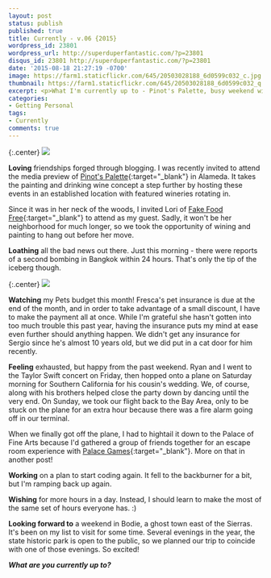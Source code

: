 ```yaml
---
layout: post
status: publish
published: true
title: Currently - v.06 {2015}
wordpress_id: 23801
wordpress_url: http://superduperfantastic.com/?p=23801
disqus_id: 23801 http://superduperfantastic.com/?p=23801
date: '2015-08-18 21:27:19 -0700'
image: https://farm1.staticflickr.com/645/20503028188_6d0599c032_c.jpg
thumbnail: https://farm1.staticflickr.com/645/20503028188_6d0599c032_q.jpg
excerpt: <p>What I'm currently up to - Pinot's Palette, busy weekend with a Taylor Swift concert, wedding, and Houdini-themed escape room at the Palace of Fine Arts.</p>
categories:
- Getting Personal
tags: 
- Currently
comments: true
---
```

{:.center}
![](https://farm1.staticflickr.com/645/20503028188_6d0599c032_c.jpg)

**Loving** friendships forged through blogging. I was recently invited to attend the media preview of [Pinot's Palette](http://www.pinotspalette.com/alameda){:target="_blank"} in Alameda. It takes the painting and drinking wine concept a step further by hosting these events in an established location with featured wineries rotating in.

Since it was in her neck of the woods, I invited Lori of [Fake Food Free](http://www.fakefoodfree.com/){:target="_blank"} to attend as my guest. Sadly, it won't be her neighborhood for much longer, so we took the opportunity of wining and painting to hang out before her move.

**Loathing** all the bad news out there. Just this morning - there were reports of a second bombing in Bangkok within 24 hours. That's only the tip of the iceberg though.

{:.center}
![](https://farm1.staticflickr.com/634/20068772624_3ca5df66eb_c.jpg)

**Watching** my Pets budget this month! Fresca's pet insurance is due at the end of the month, and in order to take advantage of a small discount, I have to make the payment all at once. While I'm grateful she hasn't gotten into too much trouble this past year, having the insurance puts my mind at ease even further should anything happen. We didn't get any insurance for Sergio since he's almost 10 years old, but we did put in a cat door for him recently.

**Feeling** exhausted, but happy from the past weekend. Ryan and I went to the Taylor Swift concert on Friday, then hopped onto a plane on Saturday morning for Southern California for his cousin's wedding. We, of course, along with his brothers helped close the party down by dancing until the very end. On Sunday, we took our flight back to the Bay Area, only to be stuck on the plane for an extra hour because there was a fire alarm going off in our terminal.

When we finally got off the plane, I had to hightail it down to the Palace of Fine Arts because I'd gathered a group of friends together for an escape room experience with [Palace Games](http://palace-games.com/){:target="_blank"}. More on that in another post!

**Working** on a plan to start coding again. It fell to the backburner for a bit, but I'm ramping back up again.

**Wishing** for more hours in a day. Instead, I should learn to make the most of the same set of hours everyone has. :)

**Looking forward to** a weekend in Bodie, a ghost town east of the Sierras. It's been on my list to visit for some time. Several evenings in the year, the state historic park is open to the public, so we planned our trip to coincide with one of those evenings. So excited!

_**What are you currently up to?**_
